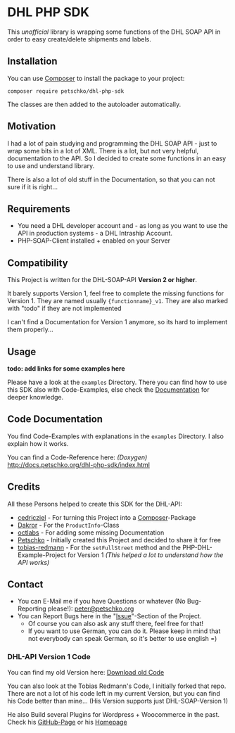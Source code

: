 # DHL PHP SDK

This *unofficial* library is wrapping some functions of the DHL SOAP API in order to easy create/delete shipments and labels.

## Installation

You can use [Composer](https://getcomposer.org/) to install the package to your project:

```
composer require petschko/dhl-php-sdk
```

The classes are then added to the autoloader automatically.

## Motivation

I had a lot of pain studying and programming the DHL SOAP API - just to wrap some bits in a lot of XML. There is a lot, but not very helpful, documentation to the API. So I decided to create some functions in an easy to use and understand library.

There is also a lot of old stuff in the Documentation, so that you can not sure if it is right...

## Requirements

- You need a DHL developer account and - as long as you want to use the API in production systems - a DHL Intraship Account.
- PHP-SOAP-Client installed + enabled on your Server

## Compatibility

This Project is written for the DHL-SOAP-API **Version 2 or higher**.

It barely supports Version 1, feel free to complete the missing functions for Version 1. They are named usually `{functionname}_v1`. They are also marked with "todo" if they are not implemented

I can't find a Documentation for Version 1 anymore, so its hard to implement them properly...

## Usage

**todo: add links for some examples here**

Please have a look at the `examples` Directory. There you can find how to use this SDK also with Code-Examples, else check the [Documentation](http://docs.petschko.org/dhl-php-sdk/index.html) for deeper knowledge.

## Code Documentation

You find Code-Examples with explanations in the `examples` Directory. I also explain how it works.

You can find a Code-Reference here: _(Doxygen)_ http://docs.petschko.org/dhl-php-sdk/index.html

## Credits

All these Persons helped to create this SDK for the DHL-API:
- [cedricziel](https://github.com/cedricziel) - For turning this Project into a [Composer](https://getcomposer.org/)-Package
- [Dakror](https://github.com/Dakror) - For the `ProductInfo`-Class
- [octlabs](https://github.com/octlabs) - For adding some missing Documentation
- [Petschko](https://github.com/Petschko) - Initially created this Project and decided to share it for free
- [tobias-redmann](https://github.com/tobias-redmann) - For the `setFullStreet` method and the PHP-DHL-Example-Project for Version 1 _(This helped a lot to understand how the API works)_


## Contact

- You can E-Mail me if you have Questions or whatever (No Bug-Reporting please!): peter@petschko.org
- You can Report Bugs here in the "[Issue](https://github.com/Petschko/dhl-php-sdk/issues)"-Section of the Project.
	- Of course you can also ask any stuff there, feel free for that!
	- If you want to use German, you can do it. Please keep in mind that not everybody can speak German, so it's better to use english =)

### DHL-API Version 1 Code

You can find my old Version here:
[Download old Code](https://github.com/Petschko/dhl-php-sdk/releases/download/v0.1/dhl-php-sdk_v0.1.zip)

You can also look at the Tobias Redmann's Code, I initially forked that repo. There are not a lot of his code left in my current Version, but you can find his Code better than mine... (His Version supports just DHL-SOAP-Version 1)

He also Build several Plugins for Wordpress + Woocommerce in the past. Check his [GitHub-Page](https://github.com/tobias-redmann) or his [Homepage](http://www.tricd.de)
